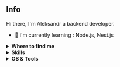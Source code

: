 ## Info

Hi there, I'm Aleksandr a backend developer.

- :school: I'm currently learning : Node.js, Nest.js

</details>


<details>
  <summary><b>Where to find me</b></summary>

[![Github](https://img.shields.io/badge/-Github-181717?style=for-the-badge&logo=Github&logoColor=white)](https://github.com/Ikiso)
[![Telegram](https://img.shields.io/badge/-Telegram-00CCBB?style=for-the-badge&logo=Telegram&logoColor=white)](https://t.me/ikisoO)
[![Twitter](https://img.shields.io/badge/-Twitter-1DA1F2?style=for-the-badge&logo=Twitter&logoColor=white)](https://twitter.com/Ikiso3)
  

</details>


<details>
  <summary><b>Skills</b></summary>

[![javascript](https://img.shields.io/badge/javascript-★☆☆-lightgrey?labelColor=F7DF1E&logo=JavaScript&style=for-the-badge&logoColor=black)](https://www.w3schools.com/js)
[![Go](https://img.shields.io/badge/Go-★★☆-lightgrey?labelColor=39457E&logo=Golang&style=for-the-badge&logoColor=white)](https://go.dev/)
[![Node.js](https://img.shields.io/badge/Node.js-★★☆-lightgrey?labelColor=276DC3&logo=Node.js&style=for-the-badge&logoColor=white)](https://nodejs.org/en)
[![Nest.js](https://img.shields.io/badge/Nest.js-★☆☆-lightgrey?labelColor=276DC3&logo=Nest.js&style=for-the-badge&logoColor=white)](https://nestjs.com/)

[![postgreSQL](https://img.shields.io/badge/PostgreSQL-★☆☆-lightgrey?labelColor=4169E1&logo=PostgreSQL&style=for-the-badge&logoColor=white)](https://www.postgresql.org/)
[![mongoDB](https://img.shields.io/badge/MongoDB-★★☆-lightgrey?labelColor=47A248&logo=MongoDB&style=for-the-badge&logoColor=white)](https://www.mongodb.com/)

[![bash](https://img.shields.io/badge/bash-★☆☆-lightgrey?labelColor=4EAA25&logo=GNU-Bash&style=for-the-badge&logoColor=white)](https://en.wikipedia.org/wiki/Bash_(Unix_shell))


</details>


<details>
  <summary><b>OS & Tools</b></summary>

![Linux](https://img.shields.io/badge/-Linux-FCC624?logo=Linux&style=for-the-badge&logoColor=black)
![Windows](https://img.shields.io/badge/-Windows-999999?logo=Windows&style=for-the-badge&logoColor=white)

![Git](https://img.shields.io/badge/-Git-F05032?logo=Git&style=for-the-badge&logoColor=white)
![Github](https://img.shields.io/badge/-Github-181717?logo=Github&style=for-the-badge&logoColor=white)

</details>

